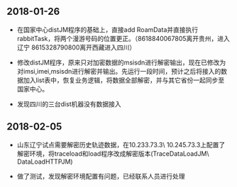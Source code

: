 ## 2018-01-26

- 在国家中心distJM程序的基础上，直接add RoamData并直接执行rabbitTask，将两个漫游号码的位置更正。（8618840067805离开贵州，进入辽宁  8615328790800离开西藏进入四川）

- 修改distJM程序，原来只对加密数据的msisdn进行解密输出，现在已修改为对imsi,imei,msisdn进行解密并输出。先运行一段时间，预计之后将接入的数据加入list表中，恢复业务逻辑，将数据全部解密，并与其它省份一起同步至国家中心。

- 发现四川的三台dist机器没有数据接入


## 2018-02-05

- 山东辽宁试点需要解密历史轨迹数据，在10.233.73.3\ 10.245.73.3上配置了解密环境，将traceload和load程序改成解密版本(TraceDataLoadJM\ DataLoadHTTPJM)

- 做了测试，发现解密环境配置有问题，已经联系人员进行处理